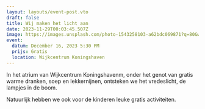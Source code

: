 ```yaml
---
layout: layouts/event-post.vto
draft: false
title: Wij maken het licht aan
date: 2023-11-29T00:03:45.507Z
image: https://images.unsplash.com/photo-1543258103-a62bdc069871?q=80&w=1469&auto=format&fit=crop&ixlib=rb-4.0.3&ixid=M3wxMjA3fDB8MHxwaG90by1wYWdlfHx8fGVufDB8fHx8fA%3D%3D
event:
  datum: December 16, 2023 5:30 PM
  prijs: Gratis
  location: Wijkcentrum Koningshaven
---
```

In het atrium van Wijkcentrum Koningshavenm, onder het genot van gratis warme dranken, soep en lekkernijnen, ontsteken we het vredeslicht, de lampjes in de boom.

Natuurlijk hebben we ook voor de kinderen leuke gratis activiteiten.
